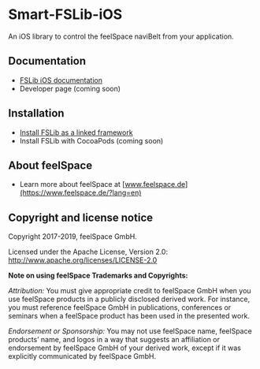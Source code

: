 # Smart-FSLib-iOS
An iOS library to control the feelSpace naviBelt from your application.

## Documentation

* [FSLib iOS documentation](docs/README.md)
* Developer page (coming soon)

## Installation

* [Install FSLib as a linked framework](docs/README.md#integration-of-the-fslib-in-a-xcode-project)
* Install FSLib with CocoaPods (coming soon)

## About feelSpace

* Learn more about feelSpace at [www.feelspace.de](https://www.feelspace.de/?lang=en)

## Copyright and license notice

Copyright 2017-2019, feelSpace GmbH.

Licensed under the Apache License, Version 2.0: http://www.apache.org/licenses/LICENSE-2.0

**Note on using feelSpace Trademarks and Copyrights:**

*Attribution:* You must give appropriate credit to feelSpace GmbH when you use feelSpace products in a publicly disclosed derived work. For instance, you must reference feelSpace GmbH in publications, conferences or seminars when a feelSpace product has been used in the presented work.

*Endorsement or Sponsorship:* You may not use feelSpace name, feelSpace products’ name, and logos in a way that suggests an affiliation or endorsement by feelSpace GmbH of your derived work, except if it was explicitly communicated by feelSpace GmbH.

